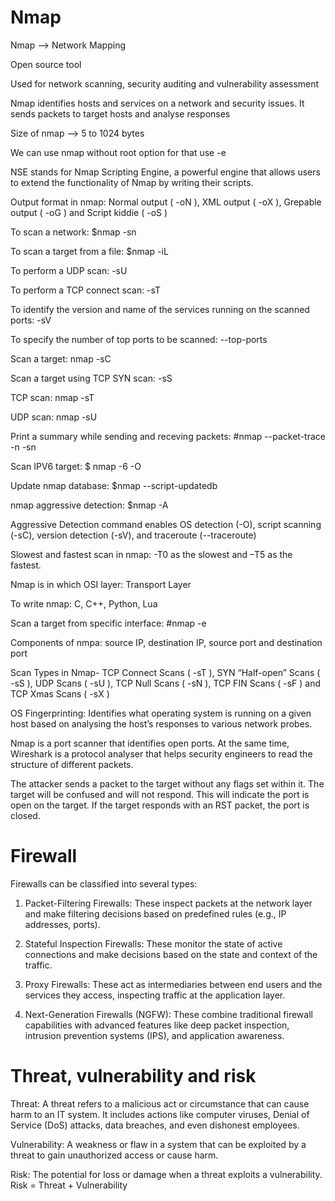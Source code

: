 # Nmap
Nmap --> Network Mapping

Open source tool 

Used for network scanning, security auditing and vulnerability assessment

Nmap identifies hosts and services on a network and security issues. It sends packets to target hosts and analyse responses

Size of nmap --> 5 to 1024 bytes

We can use nmap without root option for that use -e 

NSE stands for Nmap Scripting Engine, a powerful engine that allows users to extend the functionality of Nmap by writing their scripts. 

Output format in nmap:  Normal output ( -oN ), XML output ( -oX ), Grepable output ( -oG ) and Script kiddie ( -oS )

To scan a network: $nmap -sn <target>

To scan a target from a file: $nmap -iL <target-file>

To perform a UDP scan: -sU 

To perform a TCP connect scan: -sT

To identify the version and name of the services running on the scanned ports: -sV

To specify the number of top ports to be scanned: --top-ports

Scan a target: nmap -sC <target>

Scan a target using TCP SYN scan: -sS

TCP scan: nmap -sT

UDP scan: nmap -sU

Print a summary while sending and receving packets: #nmap --packet-trace -n -sn

Scan IPV6 target: $ nmap -6 -O <target>

Update nmap database: $nmap --script-updatedb

nmap aggressive detection: $nmap -A <target>

Aggressive Detection command enables OS detection (-O), script scanning (-sC), version detection (-sV),  and traceroute (--traceroute)

Slowest and fastest scan in nmap: -T0 as the slowest and –T5 as the fastest.

Nmap is in which OSI layer: Transport Layer

To write nmap: C, C++, Python, Lua

Scan a target from specific interface: #nmap -e <interface> <target>

Components of nmpa: source IP, destination IP, source port and destination port

Scan Types in Nmap- TCP Connect Scans ( -sT ), SYN “Half-open” Scans ( -sS ), UDP Scans ( -sU ), TCP Null Scans ( -sN ), TCP FIN Scans ( -sF ) and TCP Xmas Scans ( -sX ) 

OS Fingerprinting: Identifies what operating system is running on a given host based on analysing the host’s responses to various network probes.

Nmap is a port scanner that identifies open ports. At the same time, Wireshark is a protocol analyser that helps security engineers to read the structure of different packets.

The attacker sends a packet to the target without any flags set within it. The target will be confused and will not respond. This will indicate the port is open on the target. If the target responds with an RST packet, the port is closed.

# Firewall

Firewalls can be classified into several types:

1. Packet-Filtering Firewalls: These inspect packets at the network layer and make filtering decisions based on predefined rules (e.g., IP addresses, ports).

2.  Stateful Inspection Firewalls: These monitor the state of active connections and make decisions based on the state and context of the traffic.

3.  Proxy Firewalls: These act as intermediaries between end users and the services they access, inspecting traffic at the application layer.

4.  Next-Generation Firewalls (NGFW): These combine traditional firewall capabilities with advanced features like deep packet inspection, intrusion prevention systems (IPS), and application awareness.

# Threat, vulnerability and risk 

Threat: A threat refers to a malicious act or circumstance that can cause harm to an IT system. It includes actions like computer viruses, Denial of Service (DoS) attacks, data breaches, and even dishonest employees.

Vulnerability: A weakness or flaw in a system that can be exploited by a threat to gain unauthorized access or cause harm.

Risk: The potential for loss or damage when a threat exploits a vulnerability. 
Risk = Threat + Vulnerability

